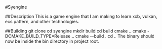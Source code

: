 #Syengine

##Description
This is a game engine that I am making to learn xcb, vulkan, ecs pattern, and other technologies.

##Building
    git clone
    cd syengine
    mkdir build
    cd build
    cmake ..
    cmake -DCMAKE_BUILD_TYPE=Release ..
    cmake --build .
    cd ..
The binary should now be inside the bin directory in project root.
